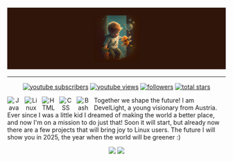 
![I am GitHub Readme Generator's creator](https://github.com/DevelLight/DevelLight/blob/main/Background.png)
* * * * * * * * * * * * * * * * * * * ** * * * * * * * * * * * * * * * * * * * * * * * * * * * * * * * * * * * * * * * * * * * * * * * * * * * * * * * * * * * * * * * * * * * * *
  <p align="center">
      <a href="https://www.youtube.com/channel/devellight?sub_confirmation=1">
         <img alt="youtube subscribers" title="Subscribe to my YouTube channel" src="https://custom-icon-badges.demolab.com/youtube/channel/subscribers/UCaAtH9OwIz4cl3MnHihcaCw?color=%23E05D44&label=SUBSCRIBE&logo=video&logoColor=white&style=for-the-badge&labelColor=CE4630"/></a> 
      <a href="https://www.youtube.com/channel/devellight">
         <img alt="youtube views" title="YouTube views" src="https://custom-icon-badges.demolab.com/youtube/channel/views/UCaAtH9OwIz4cl3MnHihcaCw?color=%23E1AD0E&logo=eye&logoColor=white&style=for-the-badge&labelColor=C79600"/></a> 
      <a href="https://github.com/devellight?tab=followers">
         <img alt="followers" title="Follow me on Github" src="https://custom-icon-badges.demolab.com/github/followers/DevelLight?color=236ad3&labelColor=1155ba&style=for-the-badge&logo=person-add&label=Follow&logoColor=white"/></a>
      <a href="https://github.com/devellight?tab=repositories&sort=stargazers">
         <img alt="total stars" title="Total stars on GitHub" src="https://custom-icon-badges.demolab.com/github/stars/DevelLight?color=55960c&style=for-the-badge&labelColor=488207&logo=star"/></a>
   </p>

<a align="center">
<img align="left" alt="Java" width="30px" style="padding-right:10px;" src="https://cdn.jsdelivr.net/gh/devicons/devicon/icons/java/java-original.svg"/>
<img align="left" alt="Linux" width="30px" style="padding-right:10px;" src="https://cdn.jsdelivr.net/gh/devicons/devicon/icons/linux/linux-original.svg" />
<img align="left" alt="HTML" width="30px" style="padding-right:10px;" src="https://cdn.jsdelivr.net/gh/devicons/devicon/icons/html5/html5-plain.svg" />
<img align="left" alt="CSS" width="30px" style="padding-right:10px;" src="https://cdn.jsdelivr.net/gh/devicons/devicon/icons/css3/css3-plain.svg" />
<img align="left" alt="Bash" width="30px" style="padding-right:10px;" src="https://cdn.jsdelivr.net/gh/devicons/devicon/icons/bash/bash-original.svg" />
</a>


<p>Together we shape the future! I am DevelLight, a young visionary from Austria. Ever since I was a little kid I dreamed of making the world a better place, and now I'm on a mission to do just that! Soon it will start, but already now there are a few projects that will bring joy to Linux users. The future I will show you in 2025, the year when the world will be greener :) </p>

 <div align="center" dir="auto">
  <a href="https://github.com/TheRedstoneDEV-DE/VoiceAssistant/">
   <img style="max-width: 100%;" src="https://github-readme-stats.vercel.app/api/pin/?username=theredstonedev-de&repo=voiceassistant&border_color=#7F3FBF&bg_color=0D1117&title_color=C9D1D9&text_color=8B949E&icon_color=7F3FBF" /></a>
  <a href="https://github.com/DevelLight/OpenSource-VoiceAssistent-Website"> <img style="max-width: 100%;" src="https://github-readme-stats.vercel.app/api/pin/?username=devellight&repo=opensource-voiceassistent-website&border_color=#7F3FBF&bg_color=0D1117&title_color=C9D1D9&text_color=8B949E&icon_color=7F3FBF" /> </a>

</div>
     
